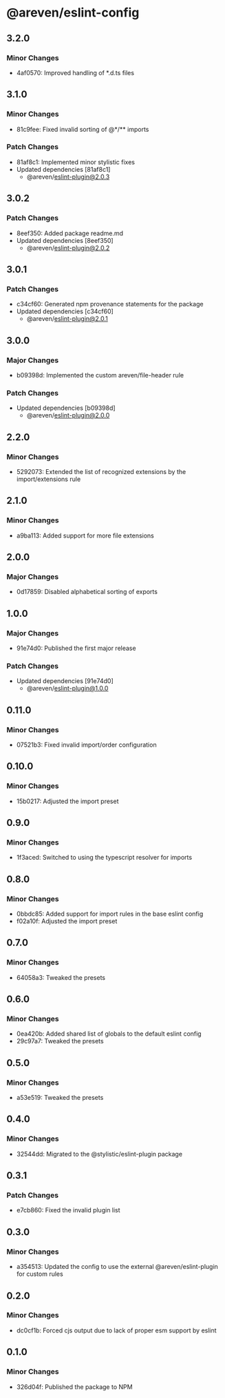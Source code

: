 # @areven/eslint-config

## 3.2.0

### Minor Changes

- 4af0570: Improved handling of \*.d.ts files

## 3.1.0

### Minor Changes

- 81c9fee: Fixed invalid sorting of @\*/\*\* imports

### Patch Changes

- 81af8c1: Implemented minor stylistic fixes
- Updated dependencies [81af8c1]
  - @areven/eslint-plugin@2.0.3

## 3.0.2

### Patch Changes

- 8eef350: Added package readme.md
- Updated dependencies [8eef350]
  - @areven/eslint-plugin@2.0.2

## 3.0.1

### Patch Changes

- c34cf60: Generated npm provenance statements for the package
- Updated dependencies [c34cf60]
  - @areven/eslint-plugin@2.0.1

## 3.0.0

### Major Changes

- b09398d: Implemented the custom areven/file-header rule

### Patch Changes

- Updated dependencies [b09398d]
  - @areven/eslint-plugin@2.0.0

## 2.2.0

### Minor Changes

- 5292073: Extended the list of recognized extensions by the import/extensions rule

## 2.1.0

### Minor Changes

- a9ba113: Added support for more file extensions

## 2.0.0

### Major Changes

- 0d17859: Disabled alphabetical sorting of exports

## 1.0.0

### Major Changes

- 91e74d0: Published the first major release

### Patch Changes

- Updated dependencies [91e74d0]
  - @areven/eslint-plugin@1.0.0

## 0.11.0

### Minor Changes

- 07521b3: Fixed invalid import/order configuration

## 0.10.0

### Minor Changes

- 15b0217: Adjusted the import preset

## 0.9.0

### Minor Changes

- 1f3aced: Switched to using the typescript resolver for imports

## 0.8.0

### Minor Changes

- 0bbdc85: Added support for import rules in the base eslint config
- f02a10f: Adjusted the import preset

## 0.7.0

### Minor Changes

- 64058a3: Tweaked the presets

## 0.6.0

### Minor Changes

- 0ea420b: Added shared list of globals to the default eslint config
- 29c97a7: Tweaked the presets

## 0.5.0

### Minor Changes

- a53e519: Tweaked the presets

## 0.4.0

### Minor Changes

- 32544dd: Migrated to the @stylistic/eslint-plugin package

## 0.3.1

### Patch Changes

- e7cb860: Fixed the invalid plugin list

## 0.3.0

### Minor Changes

- a354513: Updated the config to use the external @areven/eslint-plugin for custom rules

## 0.2.0

### Minor Changes

- dc0cf1b: Forced cjs output due to lack of proper esm support by eslint

## 0.1.0

### Minor Changes

- 326d04f: Published the package to NPM
